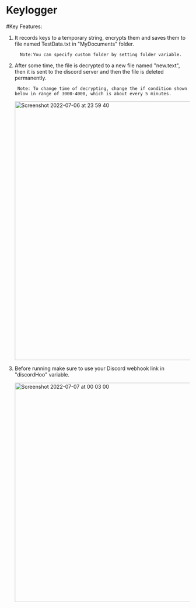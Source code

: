 # Keylogger
#Key Features:
  1. It records keys to a temporary string, encrypts them and saves them to file named TestData.txt in "MyDocuments" folder.
           
           Note:You can specify custom folder by setting folder variable.
  2. After some time, the file is decrypted to a new file named "new.text", then it is sent to the discord server and then the file is deleted              permanently.
          
          Note: To change time of decrypting, change the if condition shown below in range of 3000-4000, which is about every 5 minutes.
          
     <img width="708" alt="Screenshot 2022-07-06 at 23 59 40" src="https://user-images.githubusercontent.com/83757578/177618561-84d3c056-9697-425c-894b-66f1b9ea0e69.png">
                
   3. Before running make sure to use your Discord webhook link in "discordHoo" variable.
                 
       <img width="600" alt="Screenshot 2022-07-07 at 00 03 00" src="https://user-images.githubusercontent.com/83757578/177619106-d2228084-cec6-4603-b381-20778f0c183c.png">
